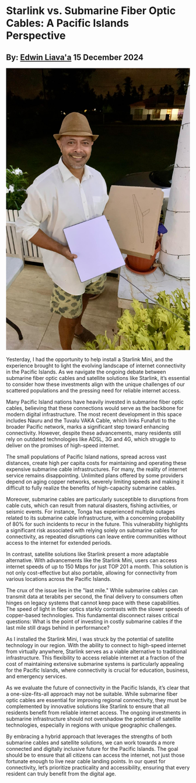 # Starlink vs. Submarine Fiber Optic Cables: A Pacific Islands Perspective
## By: [Edwin Liava'a](https://github.com/EdwinLiavaa) 15 December 2024

<p align="center">
 <img width="600" src="https://github.com/EdwinLiavaa/liavaa.space/blob/main/blog/20241215/pic.png">
</p>

Yesterday, I had the opportunity to help install a Starlink Mini, and the experience brought to light the evolving landscape of internet connectivity in the Pacific Islands. As we navigate the ongoing debate between submarine fiber optic cables and satellite solutions like Starlink, it’s essential to consider how these investments align with the unique challenges of our scattered populations and the pressing need for reliable internet access.

Many Pacific Island nations have heavily invested in submarine fiber optic cables, believing that these connections would serve as the backbone for modern digital infrastructure. The most recent development in this space includes Nauru and the Tuvalu VAKA Cable, which links Funafuti to the broader Pacific network, marks a significant step toward enhancing connectivity. However, despite these advancements, many residents still rely on outdated technologies like ADSL, 3G and 4G, which struggle to deliver on the promises of high-speed internet.

The small populations of Pacific Island nations, spread across vast distances, create high per capita costs for maintaining and operating these expensive submarine cable infrastructures. For many, the reality of internet service remains disappointing. Unlimited plans offered by some providers depend on aging copper networks, severely limiting speeds and making it difficult to fully realize the benefits of high-capacity submarine cables.

Moreover, submarine cables are particularly susceptible to disruptions from cable cuts, which can result from natural disasters, fishing activities, or seismic events. For instance, Tonga has experienced multiple outages related to its submarine cable infrastructure, with a concerning probability of 80% for such incidents to recur in the future. This vulnerability highlights a significant risk associated with relying solely on submarine cables for connectivity, as repeated disruptions can leave entire communities without access to the internet for extended periods.

In contrast, satellite solutions like Starlink present a more adaptable alternative. With advancements like the Starlink Mini, users can access internet speeds of up to 150 Mbps for just TOP 201 a month. This solution is not only cost-effective but also portable, allowing for connectivity from various locations across the Pacific Islands.

The crux of the issue lies in the "last mile." While submarine cables can transmit data at terabits per second, the final delivery to consumers often hinges on legacy systems that cannot keep pace with these capabilities. The speed of light in fiber optics starkly contrasts with the slower speeds of copper-based technologies. This fundamental disconnect raises critical questions: What is the point of investing in costly submarine cables if the last mile still drags behind in performance?

As I installed the Starlink Mini, I was struck by the potential of satellite technology in our region. With the ability to connect to high-speed internet from virtually anywhere, Starlink serves as a viable alternative to traditional infrastructure. This flexibility to access reliable internet at a fraction of the cost of maintaining extensive submarine systems is particularly appealing for the Pacific Islands, where connectivity is crucial for education, business, and emergency services.

As we evaluate the future of connectivity in the Pacific Islands, it’s clear that a one-size-fits-all approach may not be suitable. While submarine fiber optic cables are essential for improving regional connectivity, they must be complemented by innovative solutions like Starlink to ensure that all residents benefit from reliable internet access. The ongoing investments in submarine infrastructure should not overshadow the potential of satellite technologies, especially in regions with unique geographic challenges.

By embracing a hybrid approach that leverages the strengths of both submarine cables and satellite solutions, we can work towards a more connected and digitally inclusive future for the Pacific Islands. The goal should be to ensure that all citizens can access the internet, not just those fortunate enough to live near cable landing points. In our quest for connectivity, let’s prioritize practicality and accessibility, ensuring that every resident can truly benefit from the digital age.